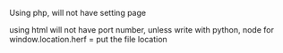 Using php, will not have setting page

using html will not have port number, unless write with python, node
for window.location.herf = put the file location
